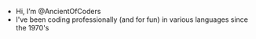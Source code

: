 - Hi, I’m @AncientOfCoders
- I've been coding professionally (and for fun) in various languages since the 1970's
